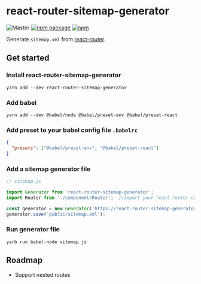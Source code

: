 # react-router-sitemap-generator

![Master](https://github.com/clh161/react-router-sitemap-generator/actions/workflows/main.yml/badge.svg?branch=master)
[![npm package](https://img.shields.io/npm/v/react-router-sitemap-generator.svg?style=flat-square)](https://www.npmjs.org/package/react-router-sitemap-generator)
[![npm](https://img.shields.io/npm/dm/react-router-sitemap-generator.svg)](https://www.npmjs.com/package/react-router-sitemap-generator)

Generate `sitemap.xml` from [react-router](https://github.com/ReactTraining/react-router).

## Get started

### Install react-router-sitemap-generator
```shell
yarn add --dev react-router-sitemap-generator
```

### Add babel
```shell
yarn add --dev @babel/node @babel/preset-env @babel/preset-react
```

### Add preset to your babel config file `.babelrc`
```json
{
  "presets": ["@babel/preset-env", "@babel/preset-react"]
}
```

### Add a sitemap generator file 
```javascript
// sitemap.js

import Generator from 'react-router-sitemap-generator';
import Router from './component/Router';  //import your react router component

const generator = new Generator('https://react-router-sitemap-generator.com', Router);
generator.save('public/sitemap.xml');
```

### Run generator file
```shell
yarb run babel-node sitemap.js
```

## Roadmap
- Support nested routes
